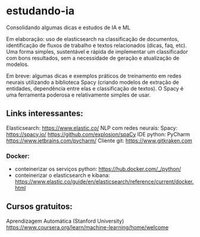 # estudando-ia
Consolidando algumas dicas e estudos de IA e ML

Em elaboração: uso de elasticsearch na classificação de documentos, identificação de fluxos de trabalho e textos relacionados (dicas, faq, etc). Uma forma simples, sustentável e rápida de implementar um classificador com bons resultados, sem a necessidade de geração e atualização de modelos.

Em breve: algumas dicas e exemplos práticos de treinamento em redes neurais utilizando a biblioteca Spacy (criando modelos de extração de entidades, dependência entre elas e classificação de textos). O Spacy é uma ferramenta poderosa e relativamente simples de usar. 

## Links interessantes:

Elasticsearch: https://www.elastic.co/
NLP com redes neurais: Spacy: https://spacy.io/  https://github.com/explosion/spaCy
IDE python: PyCharm https://www.jetbrains.com/pycharm/
Cliente git: https://www.gitkraken.com

### Docker:
  - conteinerizar os serviços python: https://hub.docker.com/_/python/
  - conteinerizar o elasticsearch e kibana: https://www.elastic.co/guide/en/elasticsearch/reference/current/docker.html

## Cursos gratuitos:

Aprendizagem Automática (Stanford University)  https://www.coursera.org/learn/machine-learning/home/welcome

